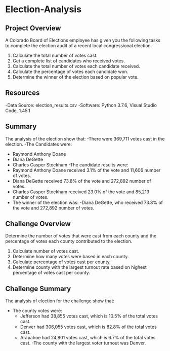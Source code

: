 # Election-Analysis

## Project Overview
A Colorado Board of Elections employee has given you the following tasks to complete the election audit of a recent local congressional election.

1. Calculate the total number of votes cast.
2. Get a complete list of candidates who received votes.
3. Calculate the total number of votes each candidate received.
4. Calculate the percentage of votes each candidate won.
5. Determine the winner of the election based on popular vote.

## Resources
-Data Source: election_results.csv
-Software: Python 3.7.6, Visual Studio Code, 1.45.1

## Summary
The analysis of the election show that:
-There were 369,711 votes cast in the election.
-The Candidates were:
  - Raymond Anthony Doane
  - Diana DeGette
  - Charles Casper Stockham
-The candidate results were:
  - Raymond Anthony Doane received 3.1% of the vote and 11,606 number of votes.
  - Diana DeGette received 73.8% of the vote and 272,892 number of votes.
  - Charles Casper Stockham received 23.0% of the vote and 85,213 number of votes.
- The winner of the election was:
  -Diana DeGette, who received 73.8% of the vote and 272,892 number of votes.
  
 ## Challenge Overview
 Determine the number of votes that were cast from each county and the percentage of votes each county contributed to the election.
  
 1. Calculate number of votes cast.
 2. Determine how many votes were based in each county.
 3. Calculate percentage of votes cast per county.
 4. Determine county with the largest turnout rate based on highest percentage of votes cast per county.
  
 ## Challenge Summary
 The analysis of election for the challenge show that:
 - The county votes were:
    - Jefferson had 38,855 votes cast, which is 10.5% of the total votes cast.
    - Denver had 306,055 votes cast, which is 82.8% of the total votes cast.
    - Arapahoe had 24,801 votes cast, which is 6.7% of the total votes cast.
 -The county with the largest voter turnout was Denver.
 
 
